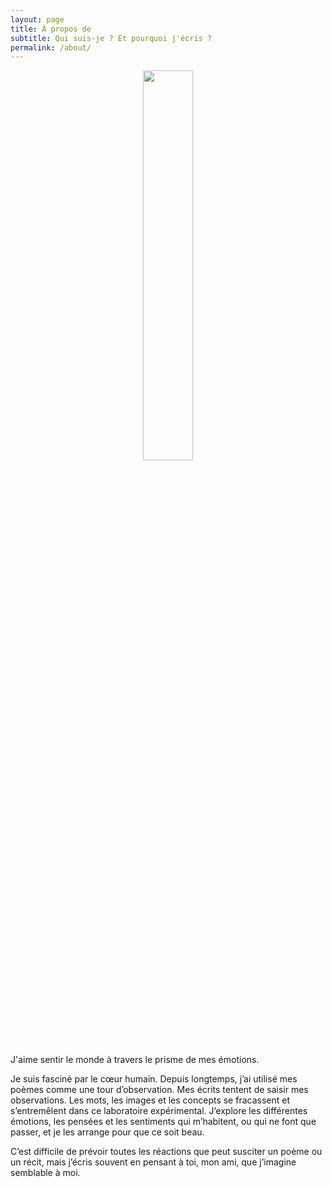 ```yaml
---
layout: page
title: À propos de
subtitle: Qui suis-je ? Et pourquoi j'écris ?
permalink: /about/
---
```


<center>
	<img src="{{site.baseurl}}/assets/transparent.png" width="40%">
</center>

J'aime sentir le monde à travers le prisme de mes émotions.

Je suis fasciné par le cœur humain. Depuis longtemps, j’ai utilisé mes poèmes comme une tour d’observation. Mes écrits tentent de saisir mes observations. Les mots, les images et les concepts se fracassent et s’entremêlent dans ce laboratoire expérimental. J’explore les différentes émotions, les pensées et les sentiments qui m’habitent, ou qui ne font que passer, et je les arrange pour que ce soit beau.

C’est difficile de prévoir toutes les réactions que peut susciter un poème ou un récit, mais j’écris souvent en pensant à toi, mon ami, que j’imagine semblable à moi. 
